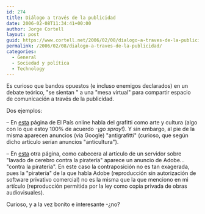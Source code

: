 ```yaml
---
id: 274
title: Diálogo a través de la publicidad
date: 2006-02-08T11:34:41+00:00
author: Jorge Cortell
layout: post
guid: https://www.cortell.net/2006/02/08/dialogo-a-traves-de-la-publicidad/
permalink: /2006/02/08/dialogo-a-traves-de-la-publicidad/
categories:
  - General
  - Sociedad y polí­tica
  - Technology
---
```

Es curioso que bandos opuestos (e incluso enemigos declarados) en un debate teórico, "se sientan " a una "mesa virtual" para compartir espacio de comunicación a través de la publicidad.

Dos ejemplos:

– En [esta](https://www.elpais.es/articulo.html?xref=20060207elpmad_24&type=Tes&anchor=elpporcul) página de El Paí­s online habla del grafitti como arte y cultura (algo con lo que estoy 100% de acuerdo -¡_go spray_!). Y sin embargo, al pie de la misma aparecen anuncios (via Google) "antigrafitti" (curioso, que según dicho artí­culo serí­an anuncios "anticultura").

– En [esta](https://www.faq-mac.com/mt/archives/010956.php) otra página, como cabecera al artí­culo de un servidor sobre "lavado de cerebro contra la piraterí­a" aparece un anuncio de Adobe... "contra la piraterí­a". En este caso la contraposición no es tan exagerada, pues la "piraterí­a" de la que habla Adobe (reproducción sin autorización de software privativo comercial) no es la misma que la que menciono en mi artí­culo (reproducción permitida por la ley como copia privada de obras audiovisuales).

Curioso, y a la vez bonito e interesante -¿no?